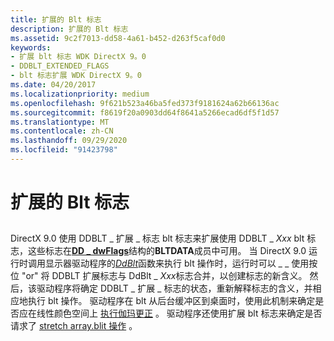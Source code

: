 ```yaml
---
title: 扩展的 Blt 标志
description: 扩展的 Blt 标志
ms.assetid: 9c2f7013-dd58-4a61-b452-d263f5caf0d0
keywords:
- 扩展 blt 标志 WDK DirectX 9。0
- DDBLT_EXTENDED_FLAGS
- blt 标志扩展 WDK DirectX 9。0
ms.date: 04/20/2017
ms.localizationpriority: medium
ms.openlocfilehash: 9f621b523a46ba5fed373f9181624a62b66136ac
ms.sourcegitcommit: f8619f20a0903dd64f8641a5266ecad6df5f1d57
ms.translationtype: MT
ms.contentlocale: zh-CN
ms.lasthandoff: 09/29/2020
ms.locfileid: "91423798"
---
```

# <a name="extended-blt-flags"></a>扩展的 Blt 标志


## <span id="ddk_extended_blt_flags_gg"></span><span id="DDK_EXTENDED_BLT_FLAGS_GG"></span>


DirectX 9.0 使用 DDBLT \_ 扩展 \_ 标志 blt 标志来扩展使用 DDBLT \_ *Xxx* blt 标志，这些标志在[**DD \_ dwFlags**](/windows/win32/api/ddrawint/ns-ddrawint-dd_bltdata)结构的**BLTDATA**成员中可用。 当 DirectX 9.0 运行时调用显示器驱动程序的[*DdBlt*](/windows/win32/api/ddrawint/nc-ddrawint-pdd_surfcb_blt)函数来执行 blt 操作时，运行时可以 \_ \_ 使用按位 "or" 将 DDBLT 扩展标志与 DdBlt \_ *Xxx*标志合并，以创建标志的新含义。 然后，该驱动程序将确定 DDBLT \_ 扩展 \_ 标志的状态，重新解释标志的含义，并相应地执行 blt 操作。 驱动程序在 blt 从后台缓冲区到桌面时，使用此机制来确定是否应在线性颜色空间上 [执行伽玛更正](performing-gamma-correction-on-swap-chains.md) 。 驱动程序还使用扩展 blt 标志来确定是否请求了 [stretch array.blit 操作](supporting-stretch-blit-operations.md) 。

 

